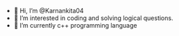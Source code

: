 - 👋 Hi, I’m @Karnankita04
- 👀 I’m interested in coding and solving logical questions.
- 🌱 I’m currently c++ programming language

<!---
Karnankita04/Karnankita04 is a ✨ special ✨ repository because its `README.md` (this file) appears on your GitHub profile.
You can click the Preview link to take a look at your changes.
--->
